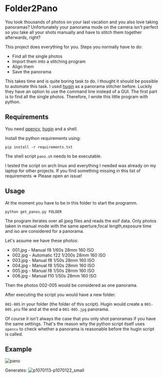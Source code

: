 # Folder2Pano

You took thousands of photos on your last vacation and you also love taking panoramas?
Unfortunately your panorama mode on the camera isn't perfect so you take all your shots manually
and have to stitch them together afterwards, right?

This project does everything for you.
Steps you normally have to do:
- Find all the single photos
- Import them into a stitching program
- Align them
- Save the panorama

This takes time and is quite boring task to do. I thought it should be possible to automate this task.
I used [hugin](http://hugin.sourceforge.net) as a panorama stitcher before. Luckily they have an option to 
use the command line instead of a GUI. 
The first part is to find all the single photos. Therefore, I wrote this little program with python.

## Requirements
You need [opencv](http://opencv.org), [hugin](http://hugin.sourceforge.net) and a shell.

Install the python requirements using:

`pip install -r requirements.txt`

The shell script `pano.sh` needs to be executable.

I tested the script on arch linux and everything I needed was already on my laptop for other projects. 
If you find something missing in this list of requirements => Please open an issue!

## Usage

At the moment you have to be in this folder to start the programm.

`python get_panos.py FOLDER`

The program iterates over all jpeg files and reads the exif data.
Only photos taken in manual mode with the same aperture,focal length,exposure time and iso are considered for a panorama.

Let's assume we have these photos:
- 001.jpg - Manual    f8 1/60s 28mm 160 ISO
- 002.jpg - Automatic f22 1/200s 28mm 160 ISO
- 003.jpg - Manual    f8 1/50s 28mm 160 ISO
- 004.jpg - Manual    f8 1/50s 28mm 160 ISO
- 005.jpg - Manual    f8 1/50s 28mm 160 ISO
- 006.jpg - Manual    f10 1/50s 28mm 160 ISO

Then the photos 002-005 would be considered as one panorama. 

After executing the script you would have a new folder.

`001-005` in your folder (the folder of this script). Hugin would create a `001-005.pto` file and at the end a
`001-005.jpg` panorama.

Of course it isn't always the case that you only shot panoramas if you have the same settings. 
That's the reason why the python script itself uses `opencv` to check whether a panorama is reasonable before the hugin script is called.

## Example
![pano](https://user-images.githubusercontent.com/4931746/28912928-7c170610-7836-11e7-8939-e2c53d9f0459.png)


Generates:
![p1070113-p1070122_small](https://user-images.githubusercontent.com/4931746/28912291-f7fd6006-7833-11e7-86b4-ceb0120c901b.jpg)







